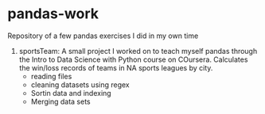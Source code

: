 # pandas-work
Repository of a few pandas exercises I did in my own time

1. sportsTeam: A small project I worked on to teach myself pandas through the Intro to Data Science with Python course on COursera. Calculates the win/loss records of teams in NA sports leagues by city.
    - reading files
    - cleaning datasets using regex
    - Sortin data and indexing
    - Merging data sets

